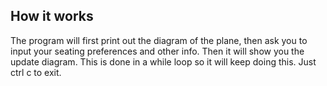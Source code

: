 ## How it works
The program will first print out the diagram of the plane, then ask you to
input your seating preferences and other info. Then it will show you the 
update diagram. This is done in a while loop so it will keep doing this. Just ctrl c to exit.